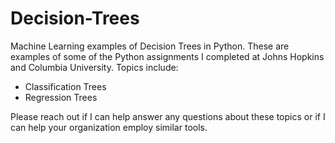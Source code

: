 # Decision-Trees
Machine Learning examples of Decision Trees in Python.  These are examples of some of the Python assignments I completed at Johns Hopkins and Columbia University. Topics include:

- Classification Trees
- Regression Trees

Please reach out if I can help answer any questions about these topics or if I can help your organization employ similar tools.
